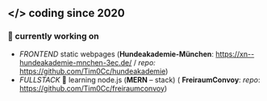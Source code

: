 ## </> coding since 2020

### 🔭 currently working on 
+ *FRONTEND* static webpages (__Hundeakademie-München__: <https://xn--hundeakademie-mnchen-3ec.de/> / _repo:_ <https://github.com/Tim0Cc/hundeakademie>)
+ *FULLSTACK* 🌱 learning node.js (**MERN** – stack) ( __FreiraumConvoy__: _repo_: <https://github.com/Tim0Cc/freiraumconvoy>)
